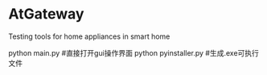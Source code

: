 # AtGateway
Testing tools for home appliances in smart home

python main.py  #直接打开gui操作界面
python pyinstaller.py #生成.exe可执行文件
